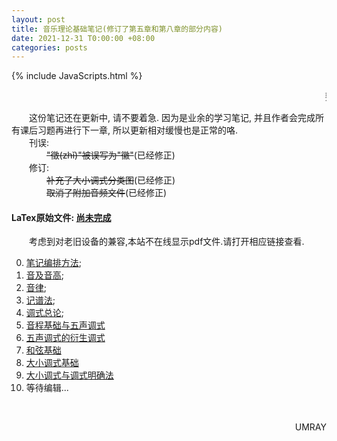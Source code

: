 ```yaml
---
layout: post
title: 音乐理论基础笔记(修订了第五章和第八章的部分内容)
date: 2021-12-31 T0:00:00 +08:00
categories: posts
---
```


{% include JavaScripts.html %}

<marquee> 要写出曲呢! </marquee>  

&emsp;&emsp;这份笔记还在更新中, 请不要着急. 因为是业余的学习笔记, 并且作者会完成所有课后习题再进行下一章, 所以更新相对缓慢也是正常的咯.  
&emsp;&emsp;刊误:  
&emsp;&emsp;&emsp;&emsp;~~"徵(zhǐ)"被误写为"徽"~~(已经修正)  
&emsp;&emsp;修订:  
&emsp;&emsp;&emsp;&emsp;~~补充了大小调式分类图~~(已经修正)  
&emsp;&emsp;&emsp;&emsp;~~取消了附加音频文件~~(已经修正)  

#### LaTex原始文件: [尚未完成](https://music.163.com/#/playlist?id=7077611946 "听听歌按钮") ####  

&emsp;&emsp;考虑到对老旧设备的兼容,本站不在线显示pdf文件.请打开相应链接查看.  


0. [笔记编排方法](/include/MTB/0.笔记编排方法.pdf);  
1. [音及音高](/include/MTB/1.音及音高.pdf);  
2. [音律](/include/MTB/2.音律.pdf);  
3. [记谱法](/include/MTB/3.记谱法.pdf);  
4. [调式总论](/include/MTB/4.调式总论.pdf);  
5. [音程基础与五声调式](/include/MTB/5.音程基础与五声调式.pdf)  
6. [五声调式的衍生调式](/include/MTB/6.五声调式的衍生调式.pdf)  
7. [和弦基础](/include/MTB/7.和弦基础.pdf)  
8. [大小调式基础](/include/MTB/8.大小调式基础.pdf)  
9. [大小调式与调式明确法](/include/MTB/9.大小各调与调式明确法.pdf)  
10. 等待编辑...  

&emsp;&emsp;
<p align="right">UMRAY</p>

